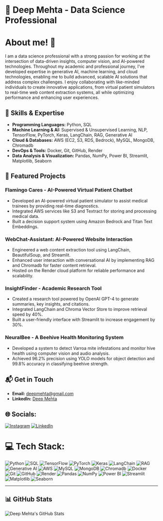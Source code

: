 # 💫 Deep Mehta - Data Science Professional
# About me! 🚀
I am a data science professional with a strong passion for working at the intersection of data-driven insights, computer vision, and AI-powered technologies. Throughout my academic and professional journey, I’ve developed expertise in generative AI, machine learning, and cloud technologies, enabling me to build advanced, scalable AI solutions that address complex challenges. I enjoy collaborating with like-minded individuals to create innovative applications, from virtual patient simulators to real-time web content extraction systems, all while optimizing performance and enhancing user experiences.

## 🚀 Skills & Expertise

- **Programming Languages:** Python, SQL
- **Machine Learning & AI:** Supervised & Unsupervised Learning, NLP, TensorFlow, PyTorch, Keras, LangChain, RAG, Generative AI
- **Cloud & Databases:** AWS (EC2, S3, RDS, Bedrock), MySQL, MongoDB, Chromadb
- **DevOps & Tools:** Docker, Git, GitHub, Render
- **Data Analysis & Visualization:** Pandas, NumPy, Power BI, Streamlit, Matplotlib, Seaborn

## 📂 Featured Projects

### **Flamingo Cares - AI-Powered Virtual Patient Chatbot**
- Developed an AI-powered virtual patient simulator to assist medical trainees by providing real-time diagnostics.
- Integrated AWS services like S3 and Textract for storing and processing medical data.
- Built a decision support system using Amazon Bedrock and Titan Text Embeddings.

### **WebChat-Assistant: AI-Powered Website Interaction**
- Engineered a web content extraction tool using LangChain, BeautifulSoup, and Streamlit.
- Enhanced user interaction with conversational AI by implementing RAG and Chromadb for faster content retrieval.
- Hosted on the Render cloud platform for reliable performance and scalability.

### **InsightFinder - Academic Research Tool**
- Created a research tool powered by OpenAI GPT-4 to generate summaries, key insights, and citations.
- Integrated LangChain and Chroma Vector Store to improve retrieval speed by 40%.
- Built a user-friendly interface with Streamlit to increase engagement by 30%.

### **NeuralBee - A Beehive Health Monitoring System**
- Developed a system to detect Varroa mite infestations and monitor hive health using computer vision and audio analysis.
- Achieved 96.2% precision using YOLO models for object detection and 99.8% accuracy in classifying beehive strength.

## 📬 Get in Touch

- **Email:** [deepmehta@gmail.com](mailto:deepmehta@gmail.com)
- **LinkedIn:** [Deep Mehta](https://www.linkedin.com/in/deep-mehta)

## 🌐 Socials:
[![Instagram](https://img.shields.io/badge/Instagram-%23E4405F.svg?logo=Instagram&logoColor=white)](https://instagram.com/deep_mehta27) [![LinkedIn](https://img.shields.io/badge/LinkedIn-%230077B5.svg?logo=linkedin&logoColor=white)](https://linkedin.com/in/https://www.linkedin.com/in/deepmehta27/) 

# 💻 Tech Stack:
![Python](https://img.shields.io/badge/Python-3776AB?style=for-the-badge&logo=python&logoColor=white) ![SQL](https://img.shields.io/badge/SQL-4479A1?style=for-the-badge&logo=sqlite&logoColor=white) ![TensorFlow](https://img.shields.io/badge/TensorFlow-FF6F00?style=for-the-badge&logo=tensorflow&logoColor=white) ![PyTorch](https://img.shields.io/badge/PyTorch-EE4C2C?style=for-the-badge&logo=pytorch&logoColor=white) ![Keras](https://img.shields.io/badge/Keras-D00000?style=for-the-badge&logo=keras&logoColor=white) ![LangChain](https://img.shields.io/badge/LangChain-000000?style=for-the-badge&logo=python&logoColor=white) ![RAG](https://img.shields.io/badge/RAG-000000?style=for-the-badge&logo=python&logoColor=white) ![Generative AI](https://img.shields.io/badge/Generative_AI-FF6F00?style=for-the-badge&logo=python&logoColor=white) ![AWS](https://img.shields.io/badge/AWS-232F3E?style=for-the-badge&logo=amazon-aws&logoColor=white) ![MySQL](https://img.shields.io/badge/MySQL-4479A1?style=for-the-badge&logo=mysql&logoColor=white) ![MongoDB](https://img.shields.io/badge/MongoDB-47A248?style=for-the-badge&logo=mongodb&logoColor=white) ![Chromadb](https://img.shields.io/badge/Chromadb-FFFFFF?style=for-the-badge&logo=python&logoColor=black) ![Docker](https://img.shields.io/badge/Docker-2496ED?style=for-the-badge&logo=docker&logoColor=white) ![Git](https://img.shields.io/badge/Git-F05032?style=for-the-badge&logo=git&logoColor=white) ![GitHub](https://img.shields.io/badge/GitHub-181717?style=for-the-badge&logo=github&logoColor=white) ![Render](https://img.shields.io/badge/Render-43B5E8?style=for-the-badge&logo=render&logoColor=white) ![Pandas](https://img.shields.io/badge/Pandas-150458?style=for-the-badge&logo=pandas&logoColor=white) ![NumPy](https://img.shields.io/badge/NumPy-013243?style=for-the-badge&logo=numpy&logoColor=white) ![Power BI](https://img.shields.io/badge/Power_BI-F2C811?style=for-the-badge&logo=powerbi&logoColor=black) ![Streamlit](https://img.shields.io/badge/Streamlit-FF4B4B?style=for-the-badge&logo=streamlit&logoColor=white) ![Matplotlib](https://img.shields.io/badge/Matplotlib-003B57?style=for-the-badge&logo=matplotlib&logoColor=white) ![Seaborn](https://img.shields.io/badge/Seaborn-FF6F00?style=for-the-badge&logo=python&logoColor=white)

---
## 📊 GitHub Stats
![Deep Mehta's GitHub Stats](https://github-readme-stats.vercel.app/api?username=deepmehta27&show_icons=true&hide_title=true&hide=prs&count_private=true&theme=dark)
